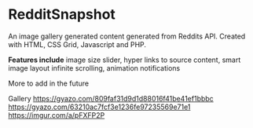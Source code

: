 # RedditSnapshot
An image gallery generated content generated from Reddits API. Created with HTML, CSS Grid, Javascript and PHP. 

**Features include**
image size slider, 
hyper links to source content, 
smart image layout 
infinite scrolling,
animation notifications

More to add in the future

Gallery
https://gyazo.com/809faf31d9d1d88016f41be41ef1bbbc
https://gyazo.com/63210ac7fcf3e1236fe97235569e71e1
https://imgur.com/a/pFXFP2P

